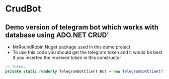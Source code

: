 # CrudBot
## Demo version of telegram bot which works with database using ADO.NET CRUD'

* MrRoundRobin Nuget package used in this demo project
* To use this code you should get the telegram token and it would be best if you inserted the received token in this constructor
```C#
// Token;
private static readonly TelegramBotClient Bot = new TelegramBotClient("Your tokken!");
```

